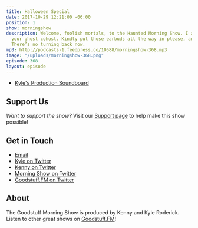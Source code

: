 ```yaml
---
title: Halloween Special
date: 2017-10-29 12:21:00 -06:00
position: 1
show: morningshow
description: Welcome, foolish mortals, to the Haunted Morning Show. I am your cohost,
  your ghost cohost. Kindly put those earbuds all the way in please, and get comfortable.
  There’s no turning back now.
mp3: http://podcasts-1.feedpress.co/10588/morningshow-368.mp3
image: "/uploads/morningshow-368.png"
episode: 368
layout: episode
---
```


* [Kyle's Production Soundboard](http://goodstuff.fm/uploads/2017-10-29.png)

## Support Us
*Want to support the show?* Visit our [Support page](https://goodstuff.fm/support) to help make this show possible!

## Get in Touch
* [Email](mailto:kyle@goodstuff.fm)
* [Kyle on Twitter](http://twitter.com/dogburps)
* [Kenny on Twitter](http://twitter.com/pizzarobotics)
* [Morning Show on Twitter](http://twitter.com/morningshowam)
* [Goodstuff.FM on Twitter](http://twitter.com/goodstufffm)

## About
The Goodstuff Morning Show is produced by Kenny and Kyle Roderick. Listen to other great shows on [Goodstuff.FM](http://goodstuff.fm/shows)!